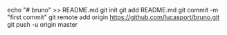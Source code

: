 echo "# bruno" >> README.md
git init
git add README.md
git commit -m "first commit"
git remote add origin https://github.com/lucasport/bruno.git
git push -u origin master
